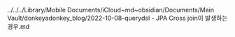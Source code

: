 ../../../Library/Mobile Documents/iCloud~md~obsidian/Documents/Main Vault/donkeyadonkey_blog/2022-10-08-querydsl - JPA Cross join이 발생하는 경우.md